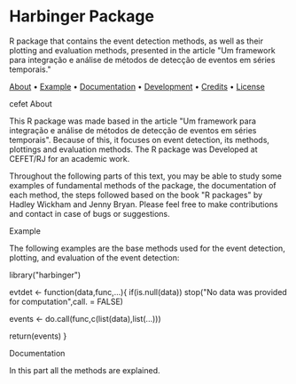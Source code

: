 # Harbinger Package
R package that contains the event detection methods, as well as their plotting and evaluation methods, presented in the article "Um framework para integração e análise de métodos de detecção de eventos em séries temporais."

[About](About) • [Example](Example) • [Documentation](Documentation) • [Development](Development) • [Credits](Credits) • [License](License)

cefet
About

This R package was made based in the article "Um framework para integração e análise de métodos de detecção de eventos em séries temporais". Because of this, it focuses on event detection, its methods, plottings and evaluation methods. The R package was Developed at CEFET/RJ for an academic work.

Throughout the following parts of this text, you may be able to study some examples of fundamental methods of the package, the documentation of each method, the steps followed based on the book "R packages" by Hadley Wickham and Jenny Bryan. Please feel free to make contributions and contact in case of bugs or suggestions.

Example

The following examples are the base methods used for the event detection, plotting, and evaluation of the event detection:

library("harbinger")

evtdet <- function(data,func,...){
  if(is.null(data)) stop("No data was provided for computation",call. = FALSE)

  events <- do.call(func,c(list(data),list(...)))

  return(events)
}



Documentation

In this part all the methods are explained.

